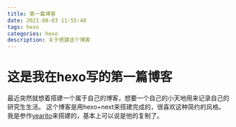 ```yaml
---
title: 第一篇博客
date: 2021-08-03 11:55:48
tags: hexo
categories: hexo
description: 关于搭建这个博客
---
```


# 这是我在hexo写的第一篇博客
最近突然就想着搭建一个属于自己的博客，想要一个自己的小天地用来记录自己的研究生生活。
这个博客是用hexo+next来搭建完成的，很喜欢这种简约的风格。我是参作[yearito](http://yearito.cn/)来搭建的，基本上可以说是他的复制了。
